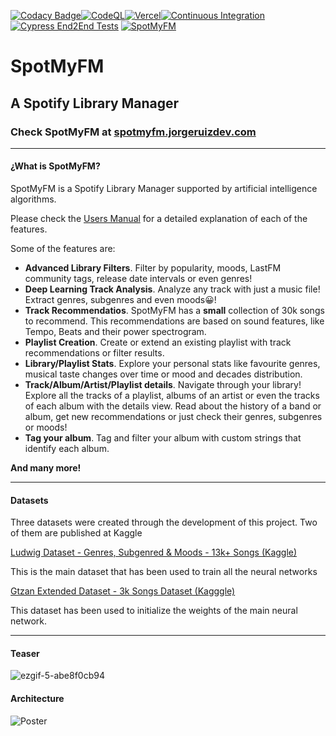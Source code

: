 [![Codacy Badge](https://app.codacy.com/project/badge/Grade/59263c32ac374a6db9c9242d070040fd)](https://www.codacy.com/gh/JorgeRuizDev/SpotMyFM/dashboard?utm_source=github.com&utm_medium=referral&utm_content=JorgeRuizDev/SpotMyFM&utm_campaign=Badge_Grade)[![CodeQL](https://github.com/JorgeRuizDev/SpotMyFM/actions/workflows/codeql-analysis.yml/badge.svg)](https://github.com/JorgeRuizDev/SpotMyFM/actions/workflows/codeql-analysis.yml)[![Vercel](http://therealsujitk-vercel-badge.vercel.app/?app=spot-my-fm)](https://spotmyfm.jorgeruizdev.com/)[![Continuous Integration](https://github.com/JorgeRuizDev/SpotMyFM/actions/workflows/ci.yml/badge.svg)](https://github.com/JorgeRuizDev/SpotMyFM/actions/workflows/ci.yml)[![Cypress End2End Tests](https://github.com/JorgeRuizDev/SpotMyFM/actions/workflows/cypress.yml/badge.svg)](https://github.com/JorgeRuizDev/SpotMyFM/actions/workflows/cypress.yml)
[![SpotMyFM](https://img.shields.io/endpoint?url=https://dashboard.cypress.io/badge/simple/dx84qb&style=flat&logo=cypress)](https://dashboard.cypress.io/projects/dx84qb/runs)

# SpotMyFM

## A Spotify Library Manager

### Check SpotMyFM at [spotmyfm.jorgeruizdev.com](spotmyfm.jorgeruizdev.com)

<hr/>

#### ¿What is SpotMyFM?

SpotMyFM is a Spotify Library Manager supported by artificial intelligence algorithms.

Please check the [Users Manual](./Manual/es/readme.md) for a detailed explanation of each of the features.

Some of the features are:

- **Advanced Library Filters**. Filter by popularity, moods, LastFM community tags, release date intervals or even genres!
- **Deep Learning Track Analysis**. Analyze any track with just a music file! Extract genres, subgenres and even moods😀!
- **Track Recommendatios**. SpotMyFM has a **small** collection of 30k songs to recommend. This recommendations are based on sound features, like Tempo, Beats and their power spectrogram.
- **Playlist Creation**. Create or extend an existing playlist with track recommendations or filter results.
- **Library/Playlist Stats**. Explore your personal stats like favourite genres, musical taste changes over time or mood and decades distribution.
- **Track/Album/Artist/Playlist details**. Navigate through your library! Explore all the tracks of a playlist, albums of an artist or even the tracks of each album with the details view. Read about the history of a band or album, get new recommendations or just check their genres, subgenres or moods!
- **Tag your album**. Tag and filter your album with custom strings that identify each album.

**And many more!**

<hr/>

#### Datasets

Three datasets were created through the development of this project. Two of them are published at Kaggle

[Ludwig Dataset - Genres, Subgenred & Moods - 13k+ Songs (Kaggle)](https://www.kaggle.com/datasets/jorgeruizdev/ludwig-music-dataset-moods-and-subgenres)

This is the main dataset that has been used to train all the neural networks

[Gtzan Extended Dataset - 3k Songs Dataset (Kagggle)](https://www.kaggle.com/datasets/jorgeruizdev/gtzan-extended-wav)

This dataset has been used to initialize the weights of the main neural network.

<hr/>

#### Teaser

![ezgif-5-abe8f0cb94](https://user-images.githubusercontent.com/10118909/177742138-b604abb5-9473-4f22-8cc8-fe1bd6cf8107.gif)


#### Architecture

![Poster](Docs/image.png)
